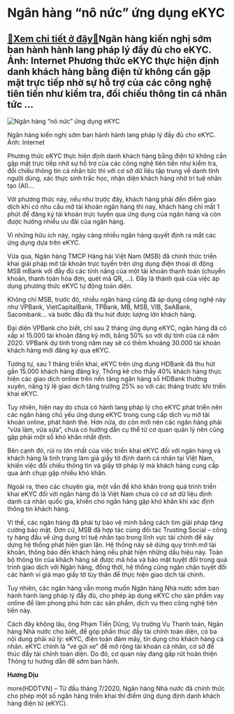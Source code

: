 Ngân hàng “nô nức” ứng dụng eKYC
================================

[:gift:Xem chi tiết ở đây:gift:](https://hddtvn.com/ngan-hang-no-nuc-ung-dung-ekyc/)Ngân hàng kiến nghị sớm ban hành hành lang pháp lý đầy đủ cho eKYC. Ảnh: Internet Phương thức eKYC thực hiện định danh khách hàng bằng điện tử không cần gặp mặt trực tiếp nhờ sự hỗ trợ của các công nghệ tiên tiến như kiểm tra, đối chiếu thông tin cá nhân tức …
--------------------------------------------------------------------------------------------------------------------------------------------------------------------------------------------------------------------------------------------------------------------





![Ngân hàng “nô nức” ứng dụng eKYC](https://hddtvn.com/wp-content/uploads/2021/01/4956_2-4-5058-1596699202-7744-1601853569.jpg "Ngân hàng “nô nức” ứng dụng eKYC")


Ngân hàng kiến nghị sớm ban hành hành lang pháp lý đầy đủ cho eKYC. Ảnh: Internet



Phương thức eKYC thực hiện định danh khách hàng bằng điện tử không cần gặp mặt trực tiếp nhờ sự hỗ trợ của các công nghệ tiên tiến như kiểm tra, đối chiếu thông tin cá nhân tức thì với cơ sở dữ liệu tập trung về danh tính người dùng, xác thực sinh trắc học, nhận diện khách hàng nhờ trí tuệ nhân tạo (AI)…


Với phương thức này, nếu như trước đây, khách hàng phải đến điểm giao dịch khi có nhu cầu mở tài khoản ngân hàng thì nay, khách hàng chỉ mất 1 phút để đăng ký tài khoản trực tuyến qua ứng dụng của ngân hàng và còn được hưởng nhiều ưu đãi của ngân hàng.


Vì những hữu ích này, ngày càng nhiều ngân hàng quyết định ra mắt các ứng dụng dựa trên eKYC.


Vừa qua, Ngân hàng TMCP Hàng hải Việt Nam (MSB) đã chính thức triển khai giải pháp mở tài khoản trực tuyến trên ứng dụng điện thoại di động MSB mBank với đầy đủ các tính năng của một tài khoản thanh toán (chuyển khoản, thanh toán hóa đơn, quét mã QR, …). Đây là thành quả của việc áp dụng phương thức eKYC tự động toàn diện.


Không chỉ MSB, trước đó, nhiều ngân hàng cũng đã áp dụng công nghệ này như VPBank, VietCapitalBank, TPBank, MB, MSB, VIB, SeABank, Sacombank… và bước đầu đã thu hút được lượng lớn khách hàng.


Đại diện VPBank cho biết, chỉ sau 2 tháng ứng dụng eKYC, ngân hàng đã có xấp xỉ 15.000 tài khoản đăng ký mới, bằng 50% so với dự tính của cả năm 2020. VPBank dự tính trong năm nay sẽ có thêm khoảng 30.000 tài khoản khách hàng mới đăng ký qua eKYC.


Tương tự, sau 1 tháng triển khai, eKYC trên ứng dụng HDBank đã thu hút gần 15.000 khách hàng đăng ký. Thống kê cho thấy 40% khách hàng thực hiện các giao dịch online trên nền tảng ngân hàng số HDBank thường xuyên, nâng tỷ lệ giao dịch tăng trưởng 25% so với các tháng trước khi triển khai eKYC.


Tuy nhiên, hiện nay do chưa có hành lang pháp lý cho eKYC phát triển nên các ngân hàng chủ yếu ứng dụng eKYC trong cung cấp dịch vụ mở tài khoản online, phát hành thẻ. Hơn nữa, do còn mới nên các ngân hàng phải “vừa làm, vừa sửa”, chưa có hướng dẫn cụ thể từ cơ quan quản lý nên cũng gặp phải một số khó khăn nhất định.


Bên cạnh đó, rủi ro lớn nhất của việc triển khai eKYC đối với ngân hàng và khách hàng là tình trạng làm giả giấy tờ định danh cá nhân tại Việt Nam, khiến việc đối chiếu thông tin và giấy tờ pháp lý mà khách hàng cung cấp qua ảnh chụp gặp nhiều khó khăn.


Ngoài ra, theo các chuyên gia, một vấn đề khó khăn trong quá trình triển khai eKYC đối với ngân hàng đó là Việt Nam chưa có cơ sở dữ liệu định danh cá nhân quốc gia, khiến cho ngân hàng gặp khó khăn khi xác định thông tin khách hàng.


Vì thế, các ngân hàng đã phải tự bảo vệ mình bằng cách tìm giải pháp tăng cường bảo mật. Đơn cử, MSB đã hợp tác cùng đối tác Trusting Social – công ty hàng đầu về ứng dụng trí tuệ nhân tạo trong lĩnh vực tài chính để xây dựng hệ thống phát hiện gian lận. Hệ thống này sẽ dừng quy trình mở tài khoản, thông báo đến khách hàng nếu phát hiện những dấu hiệu này. Toàn bộ thông tin của khách hàng sẽ được mã hóa và bảo mật tuyệt đối trong quá trình giao dịch với Ngân hàng, đồng thời, hệ thống cũng ngăn chặn tuyệt đối các hành vi giả mạo giấy tờ tùy thân để thực hiện giao dịch tài chính.


Tuy nhiên, các ngân hàng vẫn mong muốn Ngân hàng Nhà nước sớm ban hành hành lang pháp lý đầy đủ, cho phép áp dụng eKYC cho sản phẩm vay online để làm phong phú hơn các sản phẩm, dịch vụ theo công nghệ tiên tiến này.


Cách đây không lâu, ông Phạm Tiến Dũng, Vụ trưởng Vụ Thanh toán, Ngân hàng Nhà nước cho biết, để góp phần thúc đẩy tài chính toàn diện, có ba nội dung phải xử lý: eKYC, điện toán đám mây, tín dụng cho khách hàng cá nhân. eKYC chính là “vé gửi xe” để mở rộng tài khoản cá nhân, cơ sở để thúc đẩy tài chính toàn diện. Do đó, cơ quan này đang gấp rút hoàn thiện Thông tư hướng dẫn để sớm ban hành.




**Hương Dịu**



more(HDDTVN) – Từ đầu tháng 7/2020, Ngân hàng Nhà nước đã chính thức cho phép một số ngân hàng triển khai thí điểm ứng dụng định danh khách hàng điện tử (eKYC).

